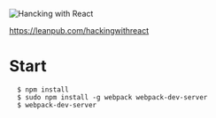
![Hancking with React](https://s3.amazonaws.com/titlepages.leanpub.com/hackingwithreact/hero?1463689859)

https://leanpub.com/hackingwithreact


# Start

```
  $ npm install 
  $ sudo npm install -g webpack webpack-dev-server
  $ webpack-dev-server
```
